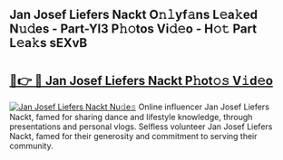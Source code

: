 ## Jan Josef Liefers Nackt O𝚗𝚕yf𝚊ns L𝚎a𝚔ed N𝚞𝚍es - Part-Yl3 P𝚑𝚘tos Vi𝚍𝚎o - H𝚘𝚝 Part L𝚎a𝚔s sEXvB

# <h2><a href="http://kfcxhgx.oniu.top/?m=Jan+Josef+Liefers+Nackt">🔗👉 🔴 Jan Josef Liefers Nackt P𝚑ot𝚘𝚜 V𝚒d𝚎o</a></h2>

[![Jan Josef Liefers Nackt Nu𝚍e𝚜](https://i.imgur.com/0qMVB7G.gif)](http://kfcxhgx.oniu.top/?m=Jan+Josef+Liefers+Nackt)
Online influencer Jan Josef Liefers Nackt, famed for sharing dance and lifestyle knowledge, through presentations and personal vlogs. Selfless volunteer Jan Josef Liefers Nackt, famed for their generosity and commitment to serving their community.  

